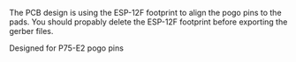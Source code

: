 The PCB design is using the ESP-12F footprint to align the pogo pins to the pads.
You should propably delete the ESP-12F footprint before exporting the gerber files.

Designed for  P75-E2 pogo pins